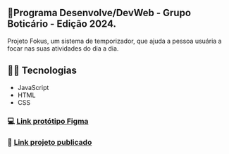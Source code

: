 ﻿## 📅Programa Desenvolve/DevWeb - Grupo Boticário - Edição 2024.

Projeto Fokus, um sistema de temporizador, que ajuda a pessoa usuária a focar nas suas atividades do dia a dia.

## 👩‍💻 Tecnologias

- JavaScript
- HTML
- CSS

### 💻 [Link protótipo Figma](<https://www.figma.com/file/FYSmjFHUxJwNGWPTNJSaX2/Projeto-Fokus-(Copy)?type=design&node-id=35-181&mode=design&t=eGOP6pVPZLm4qu1i-0>)

### 🚀 [Link projeto publicado](https://projeto-fokus-desenvolve.vercel.app/)
